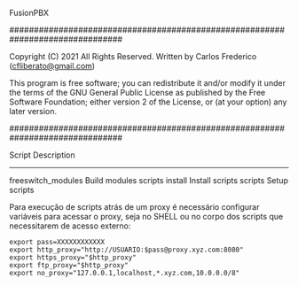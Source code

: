 FusionPBX

###############################################################################
 
  Copyright (C) 2021 All Rights Reserved.
  Written by Carlos Frederico (cfliberato@gmail.com)
 
  This program is free software; you can redistribute it and/or
  modify it under the terms of the GNU General Public License
  as published by the Free Software Foundation; either version
  2 of the License, or (at your option) any later version.
 
###############################################################################

Script			Description
-----------------------	-----------------------------------------------------------------------------------------------
freeswitch_modules	Build modules scripts
install			Install scripts
scripts			Setup scripts

Para execução de scripts atrás de um proxy é necessário configurar variáveis para acessar o proxy, seja no SHELL ou
no corpo dos scripts que necessitarem de acesso externo:

	export pass=XXXXXXXXXXXX
	export http_proxy="http://USUARIO:$pass@proxy.xyz.com:8080"
	export https_proxy="$http_proxy"
	export ftp_proxy="$http_proxy"
	export no_proxy="127.0.0.1,localhost,*.xyz.com,10.0.0.0/8"


